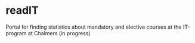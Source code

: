 # readIT
Portal for finding statistics about mandatory and elective courses at the IT-program at Chalmers (in progress)
